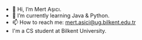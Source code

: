 - 👋 Hi, I’m Mert Aşıcı.
- 🌱 I’m currently learning Java & Python.
- 📫 How to reach me: mert.asici@ug.bilkent.edu.tr
- I'm a CS student at Bilkent University.

<!---
mertsc/mertsc is a ✨ special ✨ repository because its `README.md` (this file) appears on your GitHub profile.
You can click the Preview link to take a look at your changes.
--->
